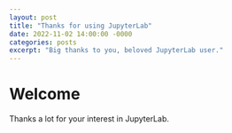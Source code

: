 ```yaml
---
layout: post
title: "Thanks for using JupyterLab"
date: 2022-11-02 14:00:00 -0000
categories: posts
excerpt: "Big thanks to you, beloved JupyterLab user."
---
```


# Welcome

Thanks a lot for your interest in JupyterLab.
